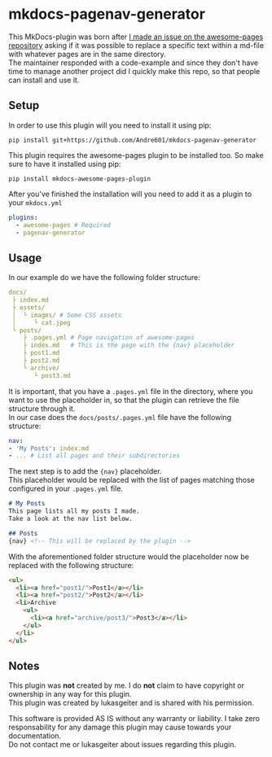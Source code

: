 [issue]: https://github.com/lukasgeiter/mkdocs-awesome-pages-plugin/issues/39
[repo]: https://github.com/lukasgeiter/mkdocs-awesome-pages-plugin

# mkdocs-pagenav-generator
This MkDocs-plugin was born after [I made an issue on the awesome-pages repository][issue] asking if it was possible to replace a specific text within a md-file with whatever pages are in the same directory.  
The maintainer responded with a code-example and since they don't have time to manage another project did I quickly make this repo, so that people can install and use it.

## Setup
In order to use this plugin will you need to install it using pip:

```
pip install git+https://github.com/Andre601/mkdocs-pagenav-generator
```

This plugin requires the awesome-pages plugin to be installed too. So make sure to have it installed using pip:

```
pip install mkdocs-awesome-pages-plugin
```

After you've finished the installation will you need to add it as a plugin to your `mkdocs.yml`

```yaml
plugins:
  - awesome-pages # Required
  - pagenav-generator
```

## Usage
In our example do we have the following folder structure:

```yaml
docs/
 ├ index.md
 ├ assets/
 │  └ images/ # Some CSS assets
 │     └ cat.jpeg
 └ posts/
    ├ .pages.yml # Page navigation of awesome-pages
    ├ index.md   # This is the page with the {nav} placeholder
    ├ post1.md
    ├ post2.md
    └ archive/
       └ post3.md
```

It is important, that you have a `.pages.yml` file in the directory, where you want to use the placeholder in, so that the plugin can retrieve the file structure through it.  
In our case does the `docs/posts/.pages.yml` file have the following structure:  

```yaml
nav:
- 'My Posts': index.md
- ... # List all pages and their subdirectories
```

The next step is to add the `{nav}` placeholder.  
This placeholder would be replaced with the list of pages matching those configured in your `.pages.yml` file.

```markdown
# My Posts
This page lists all my posts I made.  
Take a look at the nav list below.

## Posts
{nav} <!-- This will be replaced by the plugin -->
```

With the aforementioned folder structure would the placeholder now be replaced with the following structure:

```html
<ul>
  <li><a href="post1/">Post1</a></li>
  <li><a href="post2/">Post2</a></li>
  <li>Archive
    <ul>
      <li><a href="archive/post3/">Post3</a></li>
    </ul>
  </li>
</ul>
```

## Notes
This plugin was **not** created by me. I do **not** claim to have copyright or ownership in any way for this plugin.  
This plugin was created by lukasgeiter and is shared with his permission.

This software is provided AS IS without any warranty or liability. I take zero responsability for any damage this plugin may cause towards your documentation.  
Do not contact me or lukasgeiter about issues regarding this plugin.

